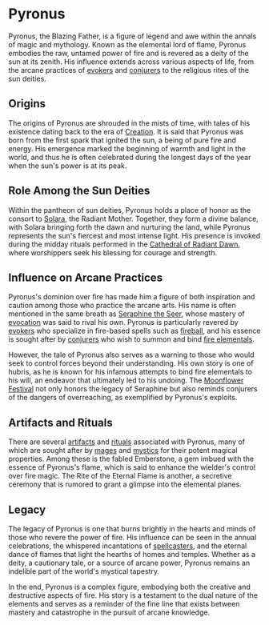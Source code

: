 # Pyronus

Pyronus, the Blazing Father, is a figure of legend and awe within the annals of magic and mythology. Known as the elemental lord of flame, Pyronus embodies the raw, untamed power of fire and is revered as a deity of the sun at its zenith. His influence extends across various aspects of life, from the arcane practices of [evokers](Evokers.md) and [conjurers](Conjurers.md) to the religious rites of the sun deities.

## Origins

The origins of Pyronus are shrouded in the mists of time, with tales of his existence dating back to the era of [Creation](Creation.md). It is said that Pyronus was born from the first spark that ignited the sun, a being of pure fire and energy. His emergence marked the beginning of warmth and light in the world, and thus he is often celebrated during the longest days of the year when the sun's power is at its peak.

## Role Among the Sun Deities

Within the pantheon of sun deities, Pyronus holds a place of honor as the consort to [Solara](Solara.md), the Radiant Mother. Together, they form a divine balance, with Solara bringing forth the dawn and nurturing the land, while Pyronus represents the sun's fiercest and most intense light. His presence is invoked during the midday rituals performed in the [Cathedral of Radiant Dawn](Cathedral%20of%20Radiant%20Dawn.md), where worshippers seek his blessing for courage and strength.

## Influence on Arcane Practices

Pyronus's dominion over fire has made him a figure of both inspiration and caution among those who practice the arcane arts. His name is often mentioned in the same breath as [Seraphine the Seer](Seraphine%20the%20Seer.md), whose mastery of [evocation](Evocation.md) was said to rival his own. Pyronus is particularly revered by [evokers](Evokers.md) who specialize in fire-based spells such as [fireball](Fireball.md), and his essence is sought after by [conjurers](Conjurers.md) who wish to summon and bind [fire elementals](Elementals.md).

However, the tale of Pyronus also serves as a warning to those who would seek to control forces beyond their understanding. His own story is one of hubris, as he is known for his infamous attempts to bind fire elementals to his will, an endeavor that ultimately led to his undoing. The [Moonflower Festival](Moonflower%20Festival.md) not only honors the legacy of Seraphine but also reminds conjurers of the dangers of overreaching, as exemplified by Pyronus's exploits.

## Artifacts and Rituals

There are several [artifacts](Artifacts.md) and [rituals](Rituals.md) associated with Pyronus, many of which are sought after by [mages](Mages.md) and [mystics](Mystics.md) for their potent magical properties. Among these is the fabled Emberstone, a gem imbued with the essence of Pyronus's flame, which is said to enhance the wielder's control over fire magic. The Rite of the Eternal Flame is another, a secretive ceremony that is rumored to grant a glimpse into the elemental planes.

## Legacy

The legacy of Pyronus is one that burns brightly in the hearts and minds of those who revere the power of fire. His influence can be seen in the annual celebrations, the whispered incantations of [spellcasters](Spellcasters.md), and the eternal dance of flames that light the hearths of homes and temples. Whether as a deity, a cautionary tale, or a source of arcane power, Pyronus remains an indelible part of the world's mystical tapestry.

In the end, Pyronus is a complex figure, embodying both the creative and destructive aspects of fire. His story is a testament to the dual nature of the elements and serves as a reminder of the fine line that exists between mastery and catastrophe in the pursuit of arcane knowledge.